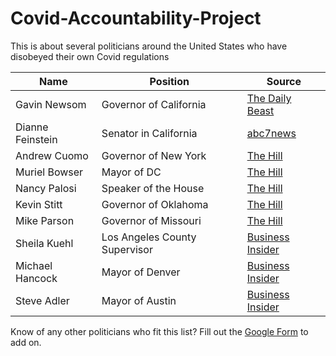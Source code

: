 # Covid-Accountability-Project
This is about several politicians around the United States who have disobeyed their own Covid regulations

| Name | Position | Source |
| --- | --- | --- | 
| Gavin Newsom | Governor of California | [The Daily Beast](https://www.thedailybeast.com/california-governor-gavin-newsom-is-the-face-of-privileged-liberal-hypocrisy) |
| Dianne Feinstein | Senator in California | [abc7news](https://abc7news.com/dianne-feinstein-viral-video-facemasks-coronavirus/8052416/) |
| Andrew Cuomo | Governor of New York | [The Hill](https://thehill.com/homenews/state-watch/527465-governors-take-heat-for-violating-their-own-coronavirus-restrictions) |
| Muriel Bowser | Mayor of DC | [The Hill](https://thehill.com/homenews/state-watch/527465-governors-take-heat-for-violating-their-own-coronavirus-restrictions) |
| Nancy Palosi | Speaker of the House | [The Hill](https://thehill.com/homenews/state-watch/527465-governors-take-heat-for-violating-their-own-coronavirus-restrictions) |
| Kevin Stitt | Governor of Oklahoma | [The Hill](https://thehill.com/homenews/state-watch/527465-governors-take-heat-for-violating-their-own-coronavirus-restrictions) |
| Mike Parson | Governor of Missouri | [The Hill](https://thehill.com/homenews/state-watch/527465-governors-take-heat-for-violating-their-own-coronavirus-restrictions) |
| Sheila Kuehl | Los Angeles County Supervisor | [Business Insider](https://www.businessinsider.com/democratic-politicians-who-violated-covid-19-rules-guidance-list-2020-12) |
| Michael Hancock | Mayor of Denver | [Business Insider](https://www.businessinsider.com/democratic-politicians-who-violated-covid-19-rules-guidance-list-2020-12) |
| Steve Adler | Mayor of Austin | [Business Insider](https://www.businessinsider.com/democratic-politicians-who-violated-covid-19-rules-guidance-list-2020-12) |
Know of any other politicians who fit this list? Fill out the [Google Form](https://docs.google.com/forms/d/e/1FAIpQLSdDaAxkWCeZDl47P7jcBLRItIRbQS55YiZaUd9A51Xd4Wk-Tg/viewform?usp=sf_link) to add on.
